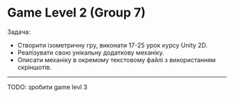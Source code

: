 # Game Level 2 (Group 7)

Задача:
- Створити ізометричну гру, виконати 17-25 урок курсу Unity 2D.
- Реалізувати свою унікальну додаткову механіку. 
- Описати механіку в окремому текстовому файлі з використанням скріншотів.

---
TODO: зробити game levl 3